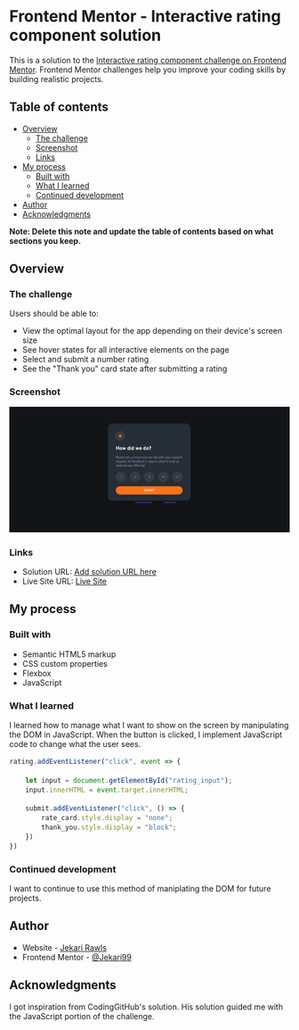 # Frontend Mentor - Interactive rating component solution

This is a solution to the [Interactive rating component challenge on Frontend Mentor](https://www.frontendmentor.io/challenges/interactive-rating-component-koxpeBUmI). Frontend Mentor challenges help you improve your coding skills by building realistic projects. 

## Table of contents

- [Overview](#overview)
  - [The challenge](#the-challenge)
  - [Screenshot](#screenshot)
  - [Links](#links)
- [My process](#my-process)
  - [Built with](#built-with)
  - [What I learned](#what-i-learned)
  - [Continued development](#continued-development)
- [Author](#author)
- [Acknowledgments](#acknowledgments)

**Note: Delete this note and update the table of contents based on what sections you keep.**

## Overview

### The challenge

Users should be able to:

- View the optimal layout for the app depending on their device's screen size
- See hover states for all interactive elements on the page
- Select and submit a number rating
- See the "Thank you" card state after submitting a rating

### Screenshot

![](./images/screenshot.png)


### Links

- Solution URL: [Add solution URL here](https://www.frontendmentor.io/challenges/interactive-rating-component-koxpeBUmI/hub/responsive-interactive-rating-component-Q4kaE_Rs4a)
- Live Site URL: [Live Site](https://frontend-mentor-rating-component-solution.netlify.app/)

## My process

### Built with

- Semantic HTML5 markup
- CSS custom properties
- Flexbox
- JavaScript

### What I learned

I learned how to manage what I want to show on the screen by manipulating the DOM in JavaScript. When the button is clicked, I implement JavaScript code to change what the user sees.

```js
rating.addEventListener("click", event => {

    let input = document.getElementById("rating_input");
    input.innerHTML = event.target.innerHTML;

    submit.addEventListener("click", () => {
        rate_card.style.display = "none";
        thank_you.style.display = "block";
    })
})
```

### Continued development

I want to continue to use this method of maniplating the DOM for future projects.

## Author

- Website - [Jekari Rawls](https://jekarirawlsportfolio.netlify.app/)
- Frontend Mentor - [@Jekari99](https://www.frontendmentor.io/profile/Jekari99)

## Acknowledgments

I got inspiration from CodingGitHub's solution. His solution guided me with the JavaScript portion of the challenge.

